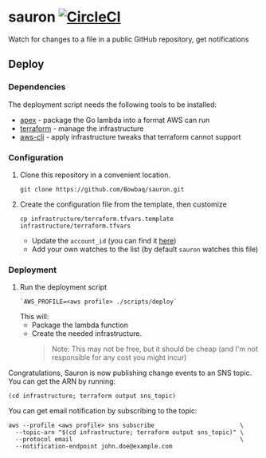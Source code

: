 # sauron [![CircleCI](https://circleci.com/gh/Bowbaq/sauron.svg?style=svg&circle-token=bee68e9ea89b65e9164ef72128ecd6e8e70146aa)](https://circleci.com/gh/Bowbaq/sauron)
Watch for changes to a file in a public GitHub repository, get notifications

## Deploy

### Dependencies

The deployment script needs the following tools to be installed:

- [apex](https://github.com/apex/apex) - package the Go lambda into a format AWS can run
- [terraform](https://github.com/hashicorp/terraform) - manage the infrastructure
- [aws-cli](https://aws.amazon.com/cli/) - apply infrastructure tweaks that terraform cannot support

### Configuration

1. Clone this repository in a convenient location.
    ```shell
    git clone https://github.com/Bowbaq/sauron.git
    ```
1. Create the configuration file from the template, then customize
    ```
    cp infrastructure/terraform.tfvars.template infrastructure/terraform.tfvars
    ```
    - Update the `account_id` (you can find it [here](https://console.aws.amazon.com/support/home))
    - Add your own watches to the list (by default `sauron` watches this file)
    
### Deployment

1. Run the deployment script
    ```shell
    `AWS_PROFILE=<aws profile> ./scripts/deploy`
    ```
    This will:
    - Package the lambda function
    - Create the needed infrastructure.
      > Note: This may not be free, but it should be cheap (and I'm not responsible for any cost you might incur)

Congratulations, Sauron is now publishing change events to an SNS topic. You can get the ARN by running:
```shell
(cd infrastructure; terraform output sns_topic)
```

You can get email notification by subscribing to the topic:
```shell
aws --profile <aws profile> sns subscribe                        \
  --topic-arn "$(cd infrastructure; terraform output sns_topic)" \
  --protocol email                                               \
  --notification-endpoint john.doe@example.com
```
